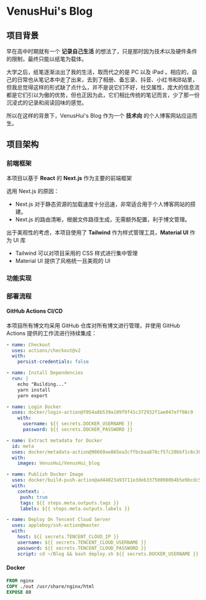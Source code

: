 # VenusHui's Blog

## 项目背景

早在高中时期就有一个 **记录自己生活** 的想法了，只是那时因为技术以及硬件条件的限制，最终只能以纸笔为载体。

大学之后，纸笔逐渐淡出了我的生活，取而代之的是 PC 以及 iPad 。相应的，自己的日常也从笔记本中走了出来，去到了相册、备忘录、抖音、小红书和B站里，但我总觉得这样的形式缺了点什么，并不是说它们不好，社交属性，庞大的信息流都是它们引以为傲的优势，但也正因为此，它们相比传统的笔记而言，少了那一份沉浸式的记录和阅读回味的感觉。

所以在这样的背景下，VenusHui's Blog 作为一个 **技术向** 的个人博客网站应运而生。

## 项目架构

### 前端框架

本项目以基于 **React** 的 **Next.js** 作为主要的前端框架

选用 Next.js 的原因：

- Next.js 对于静态资源的加载速度十分迅速，非常适合用于个人博客网站的搭建。
- Next.js 的路由清晰，根据文件路径生成，无需额外配置，利于博文管理。

出于美观性的考虑，本项目使用了 **Tailwind** 作为样式管理工具，**Material UI** 作为 UI 库

- Tailwind 可以对项目采用的 CSS 样式进行集中管理
- Material UI 提供了风格统一且美观的 UI

### 功能实现



### 部署流程

#### GitHub Actions CI/CD

本项目所有博文均采用 GitHub 仓库对所有博文进行管理，并使用 GitHub Actions 提供的工作流进行持续集成：

```yaml
- name: Checkout
  uses: actions/checkout@v2
  with:
    persist-credentials: false

- name: Install Dependencies
  run: |
    echo "Building..."
    yarn install
    yarn export

- name: Login Docker
  uses: docker/login-action@f054a8b539a109f9f41c372932f1ae047eff08c9
    with: 
      username: ${{ secrets.DOCKER_USERNAME }}
      password: ${{ secrets.DOCKER_PASSWORD }}

- name: Extract metadata for Docker
  id: meta
  uses: docker/metadata-action@98669ae865ea3cffbcbaa878cf57c20bbf1c6c38
  with:
    images: VenusHui/VenusHui_blog

- name: Publish Docker Image
  uses: docker/build-push-action@ad44023a93711e3deb337508980b4b5e9bcdc5dc
  with: 
    context: .
     push: true
     tags: ${{ steps.meta.outputs.tags }}
     labels: ${{ steps.meta.outputs.labels }}

- name: Deploy On Tencent Cloud Server
  uses: appleboy/ssh-action@master
  with: 
  	host: ${{ secrets.TENCENT_CLOUD_IP }}
    username: ${{ secrets.TENCENT_CLOUD_USERNAME }}
    password: ${{ secrets.TENCENT_CLOUD_PASSWORD }}
    script: cd ~/Blog && bash deploy.sh ${{ secrets.DOCKER_USERNAME }} ${{ secrets.DOCKER_PASSWORD }} >> ./deploy.log
```

#### Docker

```dockerfile
FROM nginx
COPY ./out /usr/share/nginx/html
EXPOSE 80
```

